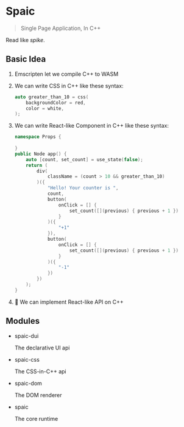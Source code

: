 # Spaic

> Single Page Application, In C++

Read like *spike*.

## Basic Idea

1. Emscripten let we compile C++ to WASM

1. We can write CSS in C++ like these syntax:

   ```c++
   auto greater_than_10 = css(
       backgroundColor = red,
       color = white,
   );
   ```

1. We can write React-like Component in C++ like these syntax:

    ```c++
    namespace Props {
        
    }
    public Node app() {
        auto [count, set_count] = use_state(false);
        return (
            div(
                className = (count > 10 && greater_than_10)
            )({
                "Hello! Your counter is ",
                count,
                button(
                    onClick = [] {
                        set_count([](previous) { previous + 1 })
                    }
                )({
                    "+1"
                }),
                button(
                    onClick = [] {
                        set_count([](previous) { previous + 1 })
                    }
                )({
                    "-1"
                })
            })
        );
    }
    ```

2. :tada: We can implement React-like API on C++

## Modules

- spaic-dui

    The declarative UI api

- spaic-css

    The CSS-in-C++ api

- spaic-dom

    The DOM renderer

- spaic

    The core runtime
